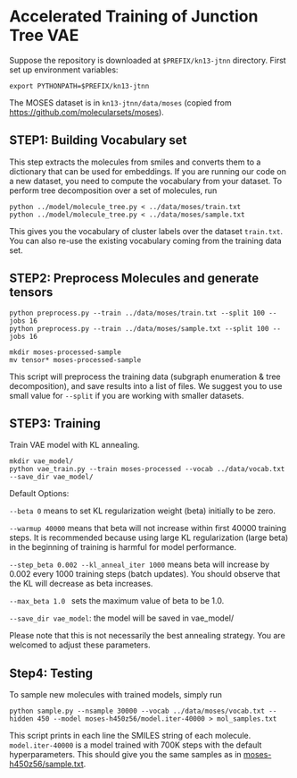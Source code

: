 # Accelerated Training of Junction Tree VAE
Suppose the repository is downloaded at `$PREFIX/kn13-jtnn` directory. First set up environment variables:
```
export PYTHONPATH=$PREFIX/kn13-jtnn
```
The MOSES dataset is in `kn13-jtnn/data/moses` (copied from https://github.com/molecularsets/moses).

## STEP1: Building Vocabulary set 
This step extracts the molecules from smiles and converts them to a dictionary that can be used for embeddings.
If you are running our code on a new dataset, you need to compute the vocabulary from your dataset.
To perform tree decomposition over a set of molecules, run
```
python ../model/molecule_tree.py < ../data/moses/train.txt
python ../model/molecule_tree.py < ../data/moses/sample.txt

```
This gives you the vocabulary of cluster labels over the dataset `train.txt`. 
You can also re-use the existing vocabulary coming from the training data set.

## STEP2: Preprocess Molecules and generate tensors
```
python preprocess.py --train ../data/moses/train.txt --split 100 --jobs 16
python preprocess.py --train ../data/moses/sample.txt --split 100 --jobs 16

mkdir moses-processed-sample
mv tensor* moses-processed-sample
```
This script will preprocess the training data (subgraph enumeration & tree decomposition), and save results into a list of files. We suggest you to use small value for `--split` if you are working with smaller datasets.

## STEP3: Training

Train VAE model with KL annealing. 
```
mkdir vae_model/
python vae_train.py --train moses-processed --vocab ../data/vocab.txt --save_dir vae_model/
```
Default Options:

`--beta 0` means to set KL regularization weight (beta) initially to be zero.

`--warmup 40000` means that beta will not increase within first 40000 training steps. It is recommended because using large KL regularization (large beta) in the beginning of training is harmful for model performance.

`--step_beta 0.002 --kl_anneal_iter 1000` means beta will increase by 0.002 every 1000 training steps (batch updates). You should observe that the KL will decrease as beta increases.

`--max_beta 1.0 ` sets the maximum value of beta to be 1.0. 

`--save_dir vae_model`: the model will be saved in vae_model/

Please note that this is not necessarily the best annealing strategy. You are welcomed to adjust these parameters.

## Step4: Testing
To sample new molecules with trained models, simply run
```
python sample.py --nsample 30000 --vocab ../data/moses/vocab.txt --hidden 450 --model moses-h450z56/model.iter-40000 > mol_samples.txt
```
This script prints in each line the SMILES string of each molecule. `model.iter-40000` is a model trained with 700K steps with the default hyperparameters. This should give you the same samples as in [moses-h450z56/sample.txt](moses-h450z56/sample.txt).
